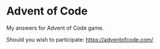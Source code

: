 # Advent of Code
My answers for Advent of Code game.

Should you wish to participate: https://adventofcode.com/
